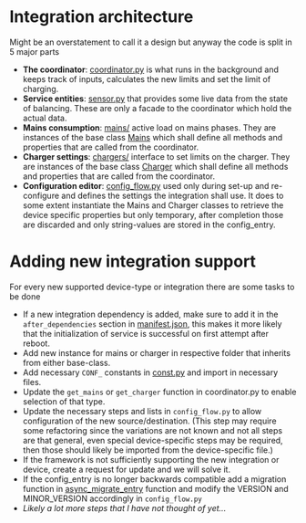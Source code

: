 # Integration architecture

Might be an overstatement to call it a design but anyway the code is split in 5 major parts

* **The coordinator**: [coordinator.py](custom_components/ev_load_balancing/coordinator.py) is what runs in the background and keeps track of inputs, calculates the new limits and set the limit of charging.
* **Service entities**: [sensor.py](custom_components/ev_load_balancing/sensor.py) that provides some live data from the state of balancing. These are only a facade to the coordinator which hold the actual data.
* **Mains consumption**: [mains/](custom_components/ev_load_balancing/mains/) active load on mains phases. They are instances of the base class [Mains](custom_components/ev_load_balancing/mains/__init__.py#L31) which shall define all methods and properties that are called from the coordinator. 
* **Charger settings**: [chargers/](custom_components/ev_load_balancing/chargers/) interface to set limits on the charger. They are instances of the base class [Charger](custom_components/ev_load_balancing/chargers/__init__.py#L35) which shall define all methods and properties that are called from the coordinator. 
* **Configuration editor**: [config_flow.py](custom_components/ev_load_balancing/config_flow.py) used only during set-up and re-configure and defines the settings the integration shall use. It does to some extent instantiate the Mains and Charger classes to retrieve the device specific properties but only temporary, after completion those are discarded and only string-values are stored in the config_entry.

# Adding new integration support

For every new supported device-type or integration there are some tasks to be done

* If a new integration dependency is added, make sure to add it in the `after_dependencies` section in [manifest.json](custom_components/ev_load_balancing/manifest.json), this makes it more likely that the initialization of service is successful on first attempt after reboot.
* Add new instance for mains or charger in respective folder that inherits from either base-class.
* Add necessary `CONF_` constants in [const.py](custom_components/ev_load_balancing/const.py) and import in necessary files.
* Update the `get_mains` or `get_charger` function in coordinator.py to enable selection of that type.
* Update the necessary steps and lists in `config_flow.py` to allow configuration of the new source/destination. (This step may require some refactoring since the variations are not known and not all steps are that general, even special device-specific steps may be required, then those should likely be imported from the device-specific file.)
* If the framework is not sufficiently supporting the new integration or device, create a request for update and we will solve it.
* If the config_entry is no longer backwards compatible add a migration function in [async_migrate_entry](custom_components/ev_load_balancing/__init__.py#L58) function and modify the VERSION and MINOR_VERSION accordingly in `config_flow.py`
* _Likely a lot more steps that I have not thought of yet..._
